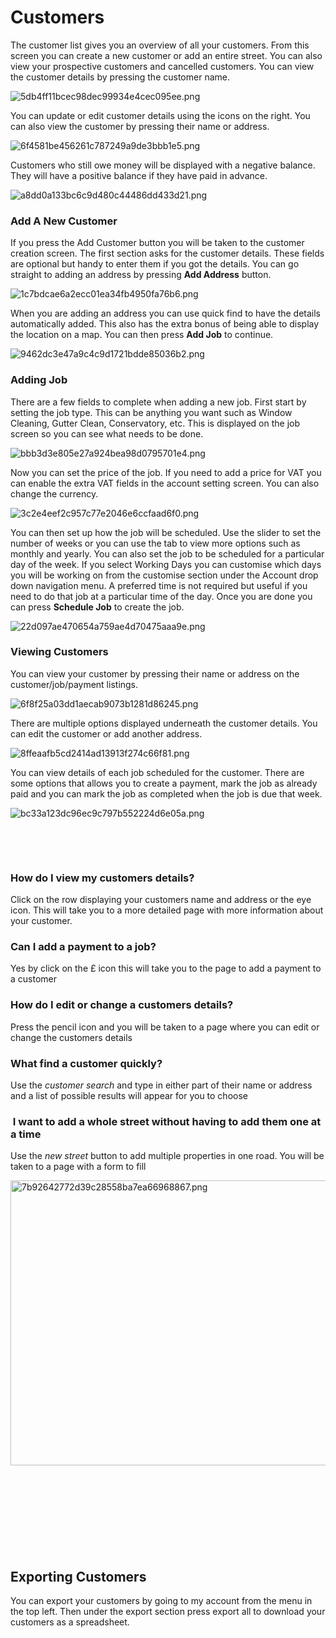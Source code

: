 # Customers

<p>The customer list gives you an overview of all your customers. From this screen you can create a new customer or add an entire street. You can also view your prospective customers and cancelled customers. You can view the customer details by pressing the customer name.</p><p></p><p><img src="/uploads/redactor/pages/5db4ff11bcec98dec99934e4cec095ee.png" alt="5db4ff11bcec98dec99934e4cec095ee.png" /></p>You can update or edit customer details using the icons on the right. You can also view the customer by pressing their name or address.<p></p><p><img src="/uploads/redactor/pages/6f4581be456261c787249a9de3bbb1e5.png" alt="6f4581be456261c787249a9de3bbb1e5.png" /></p>Customers who still owe money will be displayed with a negative balance. They will have a positive balance if they have paid in advance.<p></p><p><img src="/uploads/redactor/pages/a8dd0a133bc6c9d480c44486dd433d21.png" alt="a8dd0a133bc6c9d480c44486dd433d21.png" /></p><h3>Add A New Customer</h3><p>If you press the Add Customer button you will be taken to the customer creation screen. The first section asks for the customer details. These fields are optional but handy to enter them if you got the details. You can go straight to adding an address by pressing <b>Add Address</b> button.</p><p></p><p><img src="/uploads/redactor/pages/1c7bdcae6a2ecc01ea34fb4950fa76b6.png" alt="1c7bdcae6a2ecc01ea34fb4950fa76b6.png" /></p>When you are adding an address you can use quick find to have the details automatically added. This also has the extra bonus of being able to display the location on a map. You can then press <b>Add Job</b> to continue.<p></p><p></p><p><img src="/uploads/redactor/pages/9462dc3e47a9c4c9d1721bdde85036b2.png" alt="9462dc3e47a9c4c9d1721bdde85036b2.png" /></p><h3>Adding Job</h3><p></p><p>There are a few fields to complete when adding a new job. First start by setting the job type. This can be anything you want such as Window Cleaning, Gutter Clean, Conservatory, etc. This is displayed on the job screen so you can see what needs to be done.</p><p></p><p><img src="/uploads/redactor/pages/bbb3d3e805e27a924bea98d0795701e4.png" alt="bbb3d3e805e27a924bea98d0795701e4.png" /></p>Now you can set the price of the job. If you need to add a price for VAT you can enable the extra VAT fields in the account setting screen. You can also change the currency.<p></p><p></p><p><img src="/uploads/redactor/pages/3c2e4eef2c957c77e2046e6ccfaad6f0.png" alt="3c2e4eef2c957c77e2046e6ccfaad6f0.png" /></p>You can then set up how the job will be scheduled. Use the slider to set the number of weeks or you can use the tab to view more options such as monthly and yearly. You can also set the job to be scheduled for a particular day of the week. If you select Working Days you can customise which days you will be working on from the customise section under the Account drop down navigation menu. A preferred time is not required but useful if you need to do that job at a particular time of the day. Once you are done you can press <b>Schedule Job</b> to create the job.<p></p><p></p><p><img src="/uploads/redactor/pages/22d097ae470654a759ae4d70475aaa9e.png" alt="22d097ae470654a759ae4d70475aaa9e.png" /></p><h3>Viewing Customers</h3><div>You can view your customer by pressing their name or address on the customer/job/payment listings.</div><div><p><img src="/uploads/redactor/pages/6f8f25a03dd1aecab9073b1281d86245.png" alt="6f8f25a03dd1aecab9073b1281d86245.png" /></p>There are multiple options displayed underneath the customer details. You can edit the customer or add another address.</div><div><p><img src="/uploads/redactor/pages/8ffeaafb5cd2414ad13913f274c66f81.png" alt="8ffeaafb5cd2414ad13913f274c66f81.png" /></p>You can view details of each job scheduled for the customer. There are some options that allows you to create a payment, mark the job as already paid and you can mark the job as completed when the job is due that week.</div><div><p><img src="/uploads/redactor/pages/bc33a123dc96ec9c797b552224d6e05a.png" alt="bc33a123dc96ec9c797b552224d6e05a.png" /></p><br /></div><p></p><p><br /></p><h3>How do I view my customers details?</h3><p>Click on the row displaying your customers name and address or the eye icon. This will take you to a more detailed page with more information about your customer.</p><h3>Can I add a payment to a job?</h3><p>Yes by click on the £ icon this will take you to the page to add a payment to a customer</p><h3>How do I edit or change a customers details?</h3><p>Press the pencil icon and you will be taken to a page where you can edit or change the customers details</p><h3>What find a customer quickly?</h3><p>Use the <i>customer search </i>and type in either part of their name or address and a list of possible results will appear for you to choose  <br /></p><h3> I want to add a whole street without having to add them one at a time</h3><p>Use the <i>new street </i>button to add multiple properties in one road. You will be taken to a page with a form to fill</p><p></p><p><img src="/uploads/redactor/pages/7b92642772d39c28558ba7ea66968867.png" alt="7b92642772d39c28558ba7ea66968867.png" style="width:754.1085271317829px;height:456px;" /></p><p><br /></p><p><br /></p><p><br /></p><h3><br /></h3>

## Exporting Customers
You can export your customers by going to my account from the menu in the top left.
Then under the export section press export all to download your customers as a spreadsheet.
